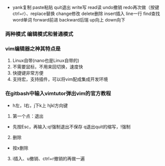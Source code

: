 - yank复制 paste粘贴 quit退出 write写 read读 undo撤销 redo再次做（按键ctrl+r）、replace替换 change修改 delete删除 insert插入 line一行 find查找 word单词 forward前进 backward后瑞 up向上 down向下
### 两种模式 编辑模式和普通模式
### vim编辑器之神其特点是
1. Linux自带(nano也是Linux自带的)
2. 不需要鼠标，不用来回切换，速度快
3. 快捷键非常方便
4. 支持宏，支持插件，可以将vim配成集成开发环境
### 在gitbash中输入vimtutor弹出vim的官方教程
- h左，l右，j下k上 hjkl方向键
1. 第一个点：退出
- 先按Esc，再输入:q!强制退出不保存 q退出quit的缩写，!强制
2. 删除
- 按x删除
3. i插入、u撤销、ctrl+r撤销的再做一遍
